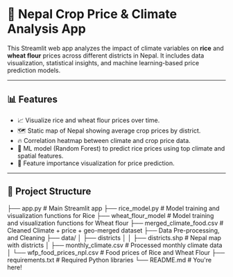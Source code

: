 # 🌾 Nepal Crop Price & Climate Analysis App

This Streamlit web app analyzes the impact of climate variables on **rice** and **wheat flour** prices across different districts in Nepal. It includes data visualization, statistical insights, and machine learning-based price prediction models.

---

## 📊 Features

- 📈 Visualize rice and wheat flour prices over time.
- 🗺️ Static map of Nepal showing average crop prices by district.
- 🔥 Correlation heatmap between climate and crop price data.
- 🤖 ML model (Random Forest) to predict rice prices using top climate and spatial features.
- 📌 Feature importance visualization for price prediction.

---

## 📁 Project Structure

├── app.py # Main Streamlit app
├── rice_model.py # Model training and visualization functions for Rice 
├── wheat_flour_model # Model training and visualization functions for Wheat flour
├── merged_climate_food.csv # Cleaned Climate + price + geo-merged dataset
├── Data Pre-processing, and Cleaning
├── data/
│    ├── districts
│    │   ├── districts.shp # Nepal map with districts
│ ├── monthly_climate.csv # Processed monthly climate data
│ └── wfp_food_prices_npl.csv # Food prices of Rice and Wheat Flour
├── requirements.txt # Required Python libraries
└── README.md # You're here!